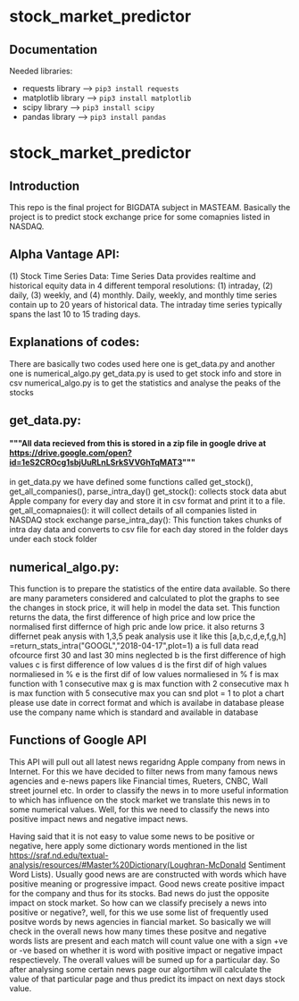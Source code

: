 # stock_market_predictor

## Documentation
Needed libraries:
- requests library      --> `pip3 install requests`
- matplotlib library    --> `pip3 install matplotlib`
- scipy library         --> `pip3 install scipy`
- pandas library        --> `pip3 install pandas`

# stock_market_predictor

## Introduction
This repo is the final project for BIGDATA subject in MASTEAM.
Basically the project is to predict stock exchange price for some comapnies listed in NASDAQ.
## Alpha Vantage API:
(1) Stock Time Series Data: Time Series Data provides realtime and historical equity data in 4 different temporal resolutions: (1) intraday, (2) daily, (3) weekly, and (4) monthly. Daily, weekly, and monthly time series contain up to 20 years of historical data. The intraday time series typically spans the last 10 to 15 trading days.
## Explanations of codes:
There are basically two codes used here one is get_data.py and another one is numerical_algo.py
get_data.py is used to get stock info and store in csv
numerical_algo.py is to get the statistics and analyse the peaks of the stocks
## get_data.py:
#### """All data recieved from this is stored in a zip file in google drive at https://drive.google.com/open?id=1eS2CROcg1sbjUuRLnLSrkSVVGhTqMAT3"""
in get_data.py we have defined some functions called get_stock(), get_all_companies(), parse_intra_day()
get_stock(): collects stock data abut Apple company for every day and store it in csv format and print it to a file. 
get_all_comapnaies(): it will collect details of all companies listed in NASDAQ stock exchange
parse_intra_day(): This function takes chunks of intra day data and converts to csv file for each day stored in the folder days under each stock folder
## numerical_algo.py:
This function is to prepare the statistics of the entire data available.
So there are many parameters considered and calculated to plot the graphs to see the changes in stock price, it will help in model the data set. This function returns the data, the first difference of high price and low price
the normalised first differnce of high pric ande low price. 
    it also returns 3 differnet peak anysis with 1,3,5 peak analysis
    use it like this [a,b,c,d,e,f,g,h] =return_stats_intra("GOOGL","2018-04-17",plot=1)
    a is full data read ofcource first 30 and last 30 mins neglected
    b is the first difference of high values
    c is first difference of low values
    d is the first dif of high values normaliesed in %
    e is the first dif of low values normaliesed in %
    f is max function with 1 consecutive max
    g is max function with 2 consecutive max
    h is max function with 5 consecutive max
    you can snd plot = 1 to plot a chart 
    please use date in correct format and which is availabe in database
    please use the company name which is standard and available in database
    
## Functions of Google API
This API will pull out all latest news regaridng Apple company from news in Internet. For this we have decided to filter news from many famous news agencies and e-news papers like Financial times, Rueters, CNBC, Wall street journel etc. In order to classify the news in to more useful information to which has influence on the stock market we translate this news in to some numerical values. Well, for this we need to classify the news into positive impact news and negative impact news. 
    
Having said that it is not easy to value some news to be positive or negative, here apply some dictionary words  mentioned in the list https://sraf.nd.edu/textual-analysis/resources/#Master%20Dictionary(Loughran-McDonald Sentiment Word Lists). Usually good news are are constructed with words which have positive meaning or progressive impact. Good news create positive impact for the company and thus for its stocks. Bad news do just the opposite impact on stock market. So how can we classify precisely a news into positive or negative?, well, for this we use some list of frequently used positve words by news agencies in fiancial market. So basically we will check in the overall news how many times these positve and negative words lists are present and each match will count value one with a sign +ve or -ve based on whether it is word with positive impact or negative impact respectievely. The overall values will be sumed up for a particular day. So after analysing some certain news page our algortihm will calculate the value of that particular page and thus predict its impact on next days stock value.
    
    
   
